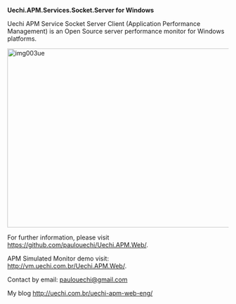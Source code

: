 <strong>Uechi.APM.Services.Socket.Server for Windows</strong>

Uechi APM Service Socket Server Client (Application Performance Management) is an Open Source server performance monitor for Windows platforms.

<img class="alignnone wp-image-2614 size-full" src="http://uechi.com.br/wp-content/uploads/img003ue-e1475682905871.jpg" alt="img003ue" width="800" height="408" />

For further information, please visit <a href="https://github.com/paulouechi/Uechi.APM.Web/">https://github.com/paulouechi/Uechi.APM.Web/</a>.

APM Simulated Monitor demo visit: <a href="http://vm.uechi.com.br/Uechi.APM.Web/">http://vm.uechi.com.br/Uechi.APM.Web/</a>.

Contact by email: <a></a>paulouechi@gmail.com

My blog <a href="http://uechi.com.br/uechi-apm-web-eng/">http://uechi.com.br/uechi-apm-web-eng/</a>

